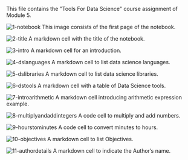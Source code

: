 This file contains the "Tools For Data Science" course assignment of Module 5.

![1-notebook](https://github.com/user-attachments/assets/1d553bd4-4e84-4f76-a50e-4a4f40297b9c)
This image consists of the first page of the notebook.

![2-title](https://github.com/user-attachments/assets/d8204f4c-7427-4c3e-855c-d988cca4f65c)
A markdown cell with the title of the notebook.

![3-intro](https://github.com/user-attachments/assets/d6413c90-f934-4050-84db-73414547e8b8)
A markdown cell for an introduction.

![4-dslanguages](https://github.com/user-attachments/assets/35f00e38-59f2-4301-9f0e-fb76eb27ed43)
A markdown cell to list data science languages.

![5-dslibraries](https://github.com/user-attachments/assets/2e4f8688-6ed7-40c3-8096-e57a36cb0bbc)
A markdown cell to list data science libraries.

![6-dstools](https://github.com/user-attachments/assets/97fcd270-b2d9-4e62-8aa9-9a5fa1d9ef12)
A markdown cell with a table of Data Science tools.

![7-introarithmetic](https://github.com/user-attachments/assets/6aaca780-f103-4d8b-9207-3d280ee1e4cf)
A markdown cell introducing arithmetic expression example.

![8-multiplyandaddintegers](https://github.com/user-attachments/assets/f1dc3fbb-a9b4-433f-b9e6-92eae42c0d02)
A code cell to multiply and add numbers.

![9-hourstominutes](https://github.com/user-attachments/assets/8b98f97b-9881-45fd-93f9-f90a2b659f6b)
A code cell to convert minutes to hours.

![10-objectives](https://github.com/user-attachments/assets/c42f062a-55ce-4917-8e04-e96aa0fe5530)
A markdown cell to list Objectives.

![11-authordetails](https://github.com/user-attachments/assets/153d34e6-8d28-4820-a625-1d1155450b14)
A markdown cell to indicate the Author’s name.
